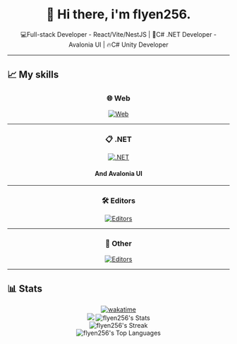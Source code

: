 <h1 align="center">👋 Hi there, i'm flyen256.</h1>
<p align="center">💻Full-stack Developer - React/Vite/NestJS | 🌟C# .NET Developer - Avalonia UI | 🔥C# Unity Developer</p>
<hr/>

## 📈 My skills
<div align="center">
  
  ### 🌐 Web
  [![Web](https://skillicons.dev/icons?i=js,ts,html,css,express,nestjs,react,vite,styledcomponents,redux,redis,prisma,postgres)](https://skillicons.dev)
  <hr/>
  
  ### 📋 .NET
  [![.NET](https://skillicons.dev/icons?i=cs,unity)](https://skillicons.dev)
  #### And Avalonia UI
  <hr/>
  
  ### 🛠️ Editors
  [![Editors](https://skillicons.dev/icons?i=vscode,visualstudio,rider)](https://skillicons.dev)
  <hr/>
  
  ### 🔗 Other
  [![Editors](https://skillicons.dev/icons?i=nodejs,arch,linux,figma,discordjs,blender,bash,unreal,ps,nginx)](https://skillicons.dev)
</div>
<hr/>

## 📊 Stats

<div align="center">
  
  [![wakatime](https://wakatime.com/badge/user/050e9fd9-87b4-47e3-a827-eda8b2bde1a6.svg)](https://wakatime.com/@050e9fd9-87b4-47e3-a827-eda8b2bde1a6)<br/>
  [![](https://wakatime.com/share/@flyen256/7f54f84c-e643-4da0-8d0e-52391c98f232.svg)](https://wakatime.com/share/@flyen256/7f54f84c-e643-4da0-8d0e-52391c98f232.svg)
  ![flyen256's Stats](https://github-readme-stats.vercel.app/api?username=flyen256&theme=onedark&show_icons=true&hide_border=true&count_private=true)<br/>
  ![flyen256's Streak](https://github-readme-streak-stats.herokuapp.com/?user=flyen256&theme=onedark&hide_border=true)<br/>
  ![flyen256's Top Languages](https://github-readme-stats.vercel.app/api/top-langs/?username=flyen256&theme=onedark&show_icons=true&hide_border=true&layout=compact)<br/>
  
</div>
